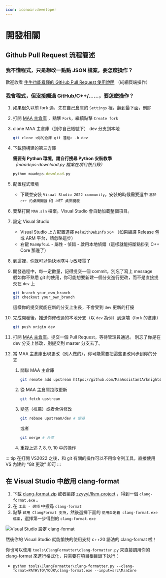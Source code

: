 ```yaml
---
icon: iconoir:developer
---
```

# 開發相關

## Github Pull Request 流程簡述

### 我不懂程式，只是想改一點點 JSON 檔案，要怎麽操作？

歡迎收看 [牛牛也能看懂的 GitHub Pull Request 使用說明](2.4-純網頁端PR教學.md) （純網頁端操作）

### 我會程式，但沒接觸過 GitHub/C++/……，要怎麽操作？

1. 如果很久以前 fork 過，先在自己倉庫的 `Settings` 裡，翻到最下面，刪除
2. 打開 [MAA 主倉庫](https://github.com/MaaAssistantArknights/MaaAssistantArknights) ，點擊 `Fork`，繼續點擊 `Create fork`
3. clone MAA 主倉庫（到你自己帳號下） dev 分支到本地

    ```bash
    git clone <你的倉庫 git 連結> -b dev
    ```

4. 下載預構建的第三方庫

    **需要有 Python 環境，請自行搜尋 Python 安裝教學**<br>
    _（maadeps-download.py 檔案在項目根目錄）_

    ```cmd
    python maadeps-download.py
    ```

5. 配置程式環境

    - 下載並安裝 `Visual Studio 2022 community`，安裝的時候需要選中 `基於 c++ 的桌面開發` 和 `.NET 桌面開發`

6. 雙擊打開 `MAA.sln` 檔案。Visual Studio 會自動加載整個項目。
7. 設定 Visual Studio

    - Visual Studio 上方配置選擇 `RelWithDebInfo` `x64` （如果編譯 Release 包 或 ARM 平台，請忽略這步）
    - 右鍵 `MaaWpfGui` - 屬性 - 偵錯 - 啟用本地偵錯（這樣就能把斷點掛到 C++ Core 那邊了）

8. 到這裡，你就可以愉快地~~瞎ㄐㄅ改~~發電了
9. 開發過程中，每一定數量，記得提交一個 commit，別忘了寫上 message<br>
   假如你不熟悉 git 的使用，你可能想要新建一個分支進行更改，而不是直接提交在 `dev` 上

    ```bash
    git branch your_own_branch
    git checkout your_own_branch
    ```

    這樣你的提交就能在新的分支上生長，不會受到 `dev` 更新的打擾

10. 完成開發後，推送你修改過的本地分支（以 `dev` 為例）到遠端（fork 的倉庫）

    ```bash
    git push origin dev
    ```

11. 打開 [MAA 主倉庫](https://github.com/MaaAssistantArknights/MaaAssistantArknights)。提交一個 Pull Request，等待管理員通過。
    別忘了你是在 dev 分支上修改，別提交到 master 分支去了。
	
12. 當 MAA 主倉庫出現更改（別人做的），你可能需要把這些更改同步到你的分支
    1. 關聯 MAA 主倉庫

        ```bash
        git remote add upstream https://github.com/MaaAssistantArknights/MaaAssistantArknights.git
        ```

    2. 從 MAA 主倉庫拉取更新

        ```bash
        git fetch upstream
        ```

    3. 變基（推薦）或者合併修改

        ```bash
        git rebase upstream/dev # 變基
        ```

        或者

        ```bash
        git merge # 合並
        ```

    4. 重複上述 7, 8, 9, 10 中的操作

::: tip
在打開 VS2022 之後，和 git 有關的操作可以不用命令列工具，直接使用 VS 內建的 “Git 更改” 即可
:::

## 在 Visual Studio 中啟用 clang-format

1. 下載 [clang-format.zip](https://github.com/MaaAssistantArknights/MaaAssistantArknights/files/9482197/clang-format.zip) 或者編譯 [zzyyyl/llvm-project](https://github.com/zzyyyl/llvm-project/tree/fix/clang-format) ，得到一個 `clang-format.exe` 。
2. 在 `工具 - 選項` 中搜尋 `clang-format`
3. 點擊 `啟用 ClangFormat 支持`，然後選擇下面的 `使用自定義 clang-format.exe 檔案`，選擇第一步得到的 `clang-format.exe`

![Visual Studio 設定 clang-format](https://user-images.githubusercontent.com/74587068/188262146-bf36f10a-db94-4a3c-9802-88b703342fb6.png)

然後你的 Visual Studio 就能愉快的使用支持 c++20 語法的 clang-format 啦！

你也可以使用 `tools\ClangFormatter\clang-formatter.py` 來直接調用你的 clang-format 來進行格式化，只需要在項目根目錄下執行：

- `python tools\ClangFormatter\clang-formatter.py --clang-format=PATH\TO\YOUR\clang-format.exe --input=src\MaaCore`
